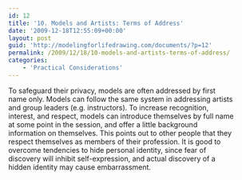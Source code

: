 ```yaml
---
id: 12
title: '10. Models and Artists: Terms of Address'
date: '2009-12-18T12:55:09+00:00'
layout: post
guid: 'http://modelingforlifedrawing.com/documents/?p=12'
permalink: /2009/12/18/10-models-and-artists-terms-of-address/
categories:
    - 'Practical Considerations'
---
```


To safeguard their privacy, models are often addressed by first  
name only. Models can follow the same system in addressing artists  
and group leaders (e.g. instructors). To increase recognition,  
interest, and respect, models can introduce themselves by full name  
at some point in the session, and offer a little background  
information on themselves. This points out to other people that they  
respect themselves as members of their profession. It is good to  
overcome tendencies to hide personal identity, since fear of  
discovery will inhibit self-expression, and actual discovery of a  
hidden identity may cause embarrassment.